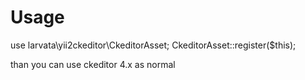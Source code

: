Usage
===

use larvata\yii2ckeditor\CkeditorAsset;
CkeditorAsset::register($this);


than you can use ckeditor 4.x as normal


